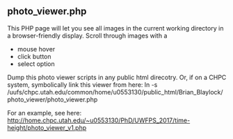 ## photo_viewer.php

This PHP page will let you see all images in the current working directory
in a browser-friendly display.
Scroll through images with a 
- mouse hover
- click button
- select option

Dump this photo viewer scripts in any public html direcotry.
Or, if on a CHPC system, symbolically link this viewer from here:
    ln -s /uufs/chpc.utah.edu/common/home/u0553130/public_html/Brian_Blaylock/photo_viewer/photo_viewer.php

For an example, see here: 
http://home.chpc.utah.edu/~u0553130/PhD/UWFPS_2017/time-height/photo_viewer_v1.php 
